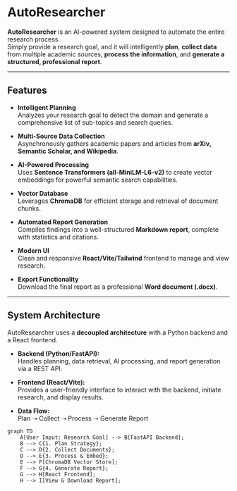# AutoResearcher 

**AutoResearcher** is an AI-powered system designed to automate the entire research process.  
Simply provide a research goal, and it will intelligently **plan**, **collect data** from multiple academic sources, **process the information**, and **generate a structured, professional report**.

---

##  Features

-  **Intelligent Planning**  
  Analyzes your research goal to detect the domain and generate a comprehensive list of sub-topics and search queries.  

-  **Multi-Source Data Collection**  
  Asynchronously gathers academic papers and articles from **arXiv, Semantic Scholar, and Wikipedia**.  

-  **AI-Powered Processing**  
  Uses **Sentence Transformers (all-MiniLM-L6-v2)** to create vector embeddings for powerful semantic search capabilities.  

-  **Vector Database**  
  Leverages **ChromaDB** for efficient storage and retrieval of document chunks.  

-  **Automated Report Generation**  
  Compiles findings into a well-structured **Markdown report**, complete with statistics and citations.  

-  **Modern UI**  
  Clean and responsive **React/Vite/Tailwind** frontend to manage and view research.  

-  **Export Functionality**  
  Download the final report as a professional **Word document (.docx)**.  

---

##  System Architecture

AutoResearcher uses a **decoupled architecture** with a Python backend and a React frontend.

- **Backend (Python/FastAPI):**  
  Handles planning, data retrieval, AI processing, and report generation via a REST API.  

- **Frontend (React/Vite):**  
  Provides a user-friendly interface to interact with the backend, initiate research, and display results.  

- **Data Flow:**  
  Plan ➝ Collect ➝ Process ➝ Generate Report  

```mermaid
graph TD
    A[User Input: Research Goal] --> B[FastAPI Backend];
    B --> C{1. Plan Strategy};
    C --> D{2. Collect Documents};
    D --> E{3. Process & Embed};
    E --> F[ChromaDB Vector Store];
    F --> G{4. Generate Report};
    G --> H[React Frontend];
    H --> I[View & Download Report];
